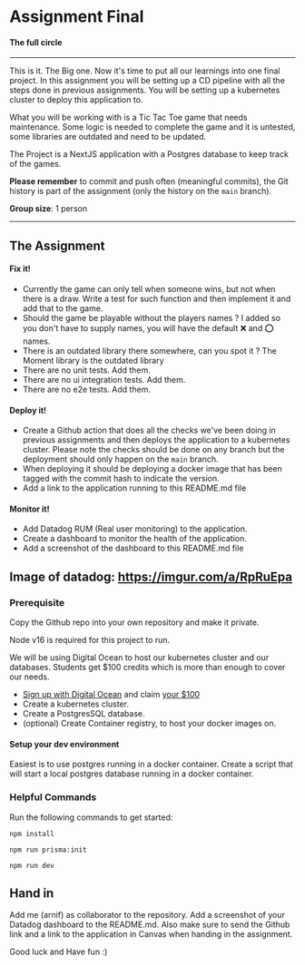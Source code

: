# Assignment Final

#### The full circle

---

This is it. The Big one. Now it's time to put all our learnings into one final project. In this assignment you will be setting up a CD pipeline with all the steps done in previous assignments. You will be setting up a kubernetes cluster to deploy this application to.

What you will be working with is a Tic Tac Toe game that needs maintenance. Some logic is needed to complete the game and it is untested, some libraries are outdated and need to be updated.

The Project is a NextJS application with a Postgres database to keep track of the games.

**Please remember** to commit and push often (meaningful commits), the Git history is part of the assignment (only the history on the `main` branch).

**Group size**: 1 person

---

## The Assignment

#### **Fix it!**

- Currently the game can only tell when someone wins, but not when there is a draw. Write a test for such function and then implement it and add that to the game.
- Should the game be playable without the players names ?
    I added so you don't have to supply names, you will have the default ❌ and ⭕ names.
- There is an outdated library there somewhere, can you spot it ?
    The Moment library is the outdated library
- There are no unit tests. Add them.
- There are no ui integration tests. Add them.
- There are no e2e tests. Add them.

#### **Deploy it!**

- Create a Github action that does all the checks we've been doing in previous assignments and then deploys the application to a kubernetes cluster. Please note the checks should be done on any branch but the deployment should only happen on the `main` branch.
- When deploying it should be deploying a docker image that has been tagged with the commit hash to indicate the version.
- Add a link to the application running to this README.md file


#### **Monitor it!**

- Add Datadog RUM (Real user monitoring) to the application.
- Create a dashboard to monitor the health of the application.
- Add a screenshot of the dashboard to this README.md file

Image of datadog:
https://imgur.com/a/RpRuEpa
---

### Prerequisite

Copy the Github repo into your own repository and make it private.

Node v16 is required for this project to run.

We will be using Digital Ocean to host our kubernetes cluster and our databases. Students get $100 credits which is more than enough to cover our needs.

- [Sign up with Digital Ocean](https://www.digitalocean.com/) and claim [your $100](https://education.github.com/pack)
- Create a kubernetes cluster.
- Create a PostgresSQL database.
- (optional) Create Container registry, to host your docker images on.

#### Setup your dev environment

Easiest is to use postgres running in a docker container. Create a script that will start a local postgres database running in a docker container.

### Helpful Commands

Run the following commands to get started:

`npm install`

`npm run prisma:init` 

`npm run dev`


## Hand in

Add me (arnif) as collaborator to the repository. Add a screenshot of your Datadog dashboard to the README.md.
Also make sure to send the Github link and a link to the application in Canvas when handing in the assignment.



Good luck and Have fun :)
